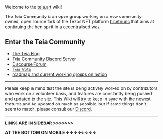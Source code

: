 Welcome to the [teia.art](https://teia.art/) wiki!


The Teia Community is an open group working on a new community-owned, open source fork of the Tezos NFT platform [hicetnunc](https://www.hicetnunc.xyz/) that aims at continuing the hen spirit in a decentralised way.





## Enter the Teia Community
- [The Teia Blog](https://blog.teia.art)
- [Teia Community Discord Server](https://discord.gg/nFhy5Qeh)
- [Discourse Forum](https://discourse.hencommunity.quest/)
- [Teia Vote](https://vote.hencommunity.quest/)
- [roadmap and current working groups on notion](https://teia-community.notion.site/teia-community/TEIA-COMMUNITY-3a21f2ddd52b40069c7809b85a7ffbf3)



***
Please keep in mind that the site is being actively worked on by contributors who work on a volunteer basis, and features are constantly being pushed and updated to the site. This Wiki will try to keep in sync with the newest features and be updated as much as possible, but if some things don’t seem to match, please consult our [Discord](https://discord.gg/JV2ehAn2).


***

**LINKS ARE IN SIDEBAR >>>>>>>**

**AT THE BOTTOM ON MOBILE ↓↓↓↓↓↓↓↓**